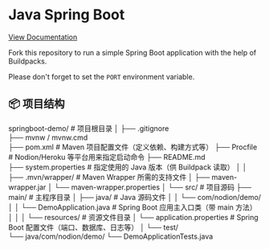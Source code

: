 # Java Spring Boot

[View Documentation](https://www.nodion.com/en/docs/java/)

Fork this repository to run a simple Spring Boot application with the help of Buildpacks.

Please don't forget to set the `PORT` environment variable.

## 📦 项目结构
springboot-demo/                # 项目根目录
│
├── .gitignore                  
├── mvnw / mvnw.cmd             
├── pom.xml                     # Maven 项目配置文件（定义依赖、构建方式等）
├── Procfile                    # Nodion/Heroku 等平台用来指定启动命令
├── README.md                   
├── system.properties           # 指定使用的 Java 版本（供 Buildpack 读取）
│
│
├── .mvn/wrapper/               # Maven Wrapper 所需的支持文件
│   ├── maven-wrapper.jar
│   └── maven-wrapper.properties
│
└── src/                        # 项目源码
    ├── main/                   # 主程序目录
    │   ├── java/               # Java 源码文件
    │   │   └── com/nodion/demo/
    │   │       └── DemoApplication.java    # Spring Boot 应用主入口类（带 main 方法）
    │   │
    │   └── resources/          # 资源文件目录
    │       └── application.properties      # Spring Boot 配置文件（端口、数据库、日志等）
    │
    └── test/                   
        └── java/com/nodion/demo/
            └── DemoApplicationTests.java   
